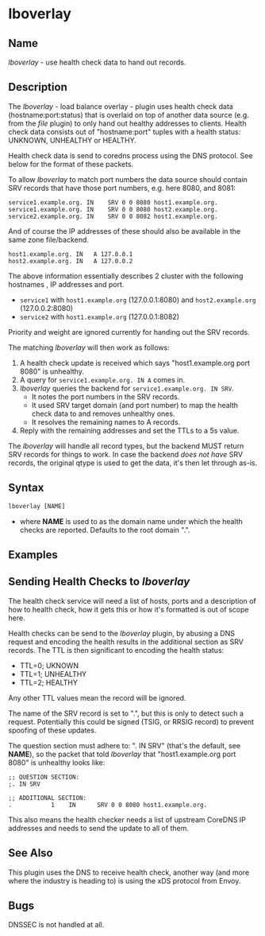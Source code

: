 # lboverlay

## Name

*lboverlay* - use health check data to hand out records.

## Description

The *lboverlay* - load balance overlay - plugin uses health check data (hostname:port:status) that
is overlaid on top of another data source (e.g. from the *file* plugin) to only hand out healthy
addresses to clients. Health check data consists out of "hostname:port" tuples with a health status:
UNKNOWN, UNHEALTHY or HEALTHY.

Health check data is send to coredns process using the DNS protocol. See below for the format of these
packets.

To allow *lboverlay* to match port numbers the data source should contain SRV records that
have those port numbers, e.g. here 8080, and 8081:

    service1.example.org. IN	SRV	0 0 8080 host1.example.org.
    service1.example.org. IN	SRV	0 0 8080 host2.example.org.
    service2.example.org. IN	SRV	0 0 8082 host1.example.org.

And of course the IP addresses of these should also be available in the same zone file/backend.

    host1.example.org. IN	A 127.0.0.1
    host2.example.org. IN	A 127.0.0.2

The above information essentially describes 2 cluster with the following hostnames , IP addresses
and port.

* `service1` with `host1.example.org` (127.0.0.1:8080) and `host2.example.org` (127.0.0.2:8080)
* `service2` with `host1.example.org` (127.0.0.1:8082)

Priority and weight are ignored currently for handing out the SRV records.

The matching *lboverlay* will then work as follows:

1. A health check update is received which says "host1.example.org port 8080" is unhealthy.
2. A query for `service1.example.org. IN A` comes in.
3. *lboverlay* queries the backend for `service1.example.org. IN SRV`.
   * It notes the port numbers in the SRV records.
   * It used SRV target domain (and port number) to map the health check data to and removes unhealthy ones.
   * It resolves the remaining names to A records.
4. Reply with the remaining addresses and set the TTLs to a 5s value.

The *lboverlay* will handle all record types, but the backend MUST return SRV records for things to
work. In case the backend *does not have* SRV records, the original qtype is used to get the data,
it's then let through as-is.

## Syntax

~~~ txt
lboverlay [NAME]
~~~

* where **NAME** is used to as the domain name under which the health checks are reported. Defaults
  to the root domain ".".

## Examples

## Sending Health Checks to *lboverlay*

The health check service will need a list of hosts, ports and a description of how to health check,
how it gets this or how it's formatted is out of scope here.

Health checks can be send to the *lboverlay* plugin, by abusing a DNS request and encoding the
health results in the additional section as SRV records. The TTL is then significant to encoding the
health status:

* TTL=0; UKNOWN
* TTL=1; UNHEALTHY
* TTL=2; HEALTHY

Any other TTL values mean the record will be ignored.

The name of the SRV record is set to ".", but this is only to
detect such a request. Potentially this could be signed (TSIG, or RRSIG record) to prevent spoofing
of these updates.

The question section must adhere to: ". IN SRV" (that's the default, see **NAME**), so the packet
that told *lboverlay* that "host1.example.org port 8080" is unhealthy looks like:

~~~ dns
;; QUESTION SECTION:
;. IN SRV

;; ADDITIONAL SECTION:
.           1    IN      SRV 0 0 8080 host1.example.org.
~~~

This also means the health checker needs a list of upstream CoreDNS IP addresses and needs to send
the update to all of them.

## See Also

This plugin uses the DNS to receive health check, another way (and more where the industry is
heading to) is using the xDS protocol from Envoy.

## Bugs

DNSSEC is not handled at all.
